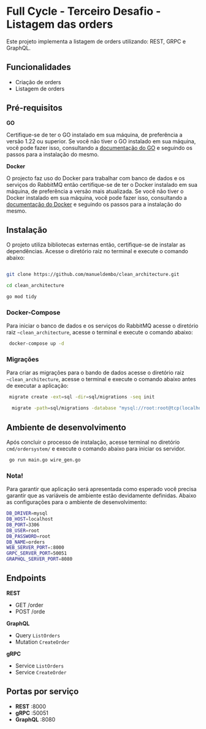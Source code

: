 # Full Cycle - Terceiro Desafio - Listagem das orders

Este projeto implementa a listagem de orders utilizando: REST, GRPC e GraphQL.

## Funcionalidades

- Criação de orders
- Listagem de orders

## Pré-requisitos

**GO**

Certifique-se de ter o GO instalado em sua máquina, de preferência a versão 1.22 ou superior. Se você não tiver o GO instalado em sua máquina, você pode fazer isso, consultando a [documentação do GO](https://go.dev/doc/install) e seguindo os passos para a instalação do mesmo.


**Docker**

O projecto faz uso do Docker para trabalhar com banco de dados e os serviços do RabbitMQ então certifique-se de ter o Docker instalado em sua máquina, de preferência a versão mais atualizada. Se você não tiver o Docker instalado em sua máquina, você pode fazer isso, consultando a [documentação do Docker](https://docs.docker.com/desktop/) e seguindo os passos para a instalação do mesmo.

## Instalação

O projeto utiliza bibliotecas externas então, certifique-se de instalar as dependências. Acesse o diretório raiz no terminal e execute o comando abaixo:

```bash

git clone https://github.com/manueldembo/clean_architecture.git

cd clean_architecture

go mod tidy

```

### Docker-Compose

Para iniciar o banco de dados e os serviços do RabbitMQ acesse o diretório raiz `~clean_architecture`, acesse o terminal e execute o comando abaixo:


```bash
 docker-compose up -d
```

### Migrações

Para criar as migrações para o bando de dados acesse o diretório raiz `~clean_architecture`, acesse o terminal e execute o comando abaixo antes de executar a aplicação:


```bash
 migrate create -ext=sql -dir=sql/migrations -seq init

  migrate -path=sql/migrations -database "mysql://root:root@tcp(localhost:3306)/courses" up
```

## Ambiente de desenvolvimento

Após concluir o processo de instalação, acesse terminal no diretório `cmd/ordersystem/` e execute o comando abaixo para iniciar os servidor.


```bash
 go run main.go wire_gen.go
```

### Nota!

Para garantir que aplicação será apresentada como esperado você precisa garantir que as variáveis de ambiente estão devidamente definidas. Abaixo as configurações para o ambiente de desenvolvimento:

```bash
DB_DRIVER=mysql
DB_HOST=localhost
DB_PORT=3306
DB_USER=root
DB_PASSWORD=root
DB_NAME=orders
WEB_SERVER_PORT=:8000
GRPC_SERVER_PORT=50051
GRAPHQL_SERVER_PORT=8080
```


## Endpoints

**REST**
- GET /order
- POST /orde

**GraphQL**
- Query `ListOrders`
- Mutation `CreateOrder`

**gRPC**
- Service `ListOrders`
- Service `CreateOrder`

## Portas por serviço

- **REST**      :8000
- **gRPC**      :50051
- **GraphQL**   :8080
